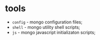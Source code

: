 # tools

- `config` - mongo configuration files;
- `shell` - mongo utility shell scripts;
- `js` - mongo javascript initializaton scripts;
